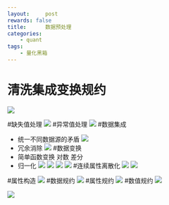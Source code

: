 ```yaml
---
layout:     post
rewards: false
title:      数据预处理
categories:
    - quant
tags:
    - 量化黑箱
---
```


# 清洗集成变换规约
![](https://tva4.sinaimg.cn/large/0069RVTdgy1fva1zp4kk5j30wc0r8q3v.jpg)

#缺失值处理
![](https://tva1.sinaimg.cn/large/0069RVTdgy1fva1zspb2lj31kw0md0wr.jpg)
#异常值处理
![](https://tva4.sinaimg.cn/large/0069RVTdgy1fva1zx2475j31kw0dz0uo.jpg)
#数据集成
  - 统一不同数据源的矛盾
  ![](https://tva4.sinaimg.cn/large/0069RVTdgy1fva2057bj1j31kw0jq76c.jpg)
  - 冗余消除
  ![](https://tva3.sinaimg.cn/large/0069RVTdgy1fva20pcm8aj31kw0foacc.jpg)
#数据变换
  - 简单函数变换 对数 差分
  - 归一化
   ![](https://tva1.sinaimg.cn/large/0069RVTdgy1fva20w3ho5j31kw094mzf.jpg)
    ![](https://tva3.sinaimg.cn/large/0069RVTdgy1fva214sqfjj31kw0cq0tl.jpg)
  ![](https://tva3.sinaimg.cn/large/0069RVTdgy1fva218su1mj31kw086wf4.jpg)
    ![](https://tva2.sinaimg.cn/large/0069RVTdgy1fva21bth6mj31kw0c1wfe.jpg)
#连续属性离散化
![](https://tva4.sinaimg.cn/large/0069RVTdgy1fva21eupp9j31kw08mabo.jpg)
![](https://tva1.sinaimg.cn/large/0069RVTdgy1fva21j1dx7j31kw0sn0xw.jpg)

#属性构造
![](https://tva2.sinaimg.cn/large/0069RVTdgy1fva21nky0gj31fc1csgry.jpg)
#数据规约
![](https://tva3.sinaimg.cn/large/0069RVTdgy1fva21xctg9j31kw0cw0uv.jpg)
#属性规约
![](https://tva2.sinaimg.cn/large/0069RVTdgy1fva2236wc0j31fc1csgry.jpg)
#数值规约
![](https://tva2.sinaimg.cn/large/0069RVTdgy1fva2278di7j31e0082abc.jpg)

![](https://tva4.sinaimg.cn/large/0069RVTdgy1fva22d72owj31de0ge401.jpg)